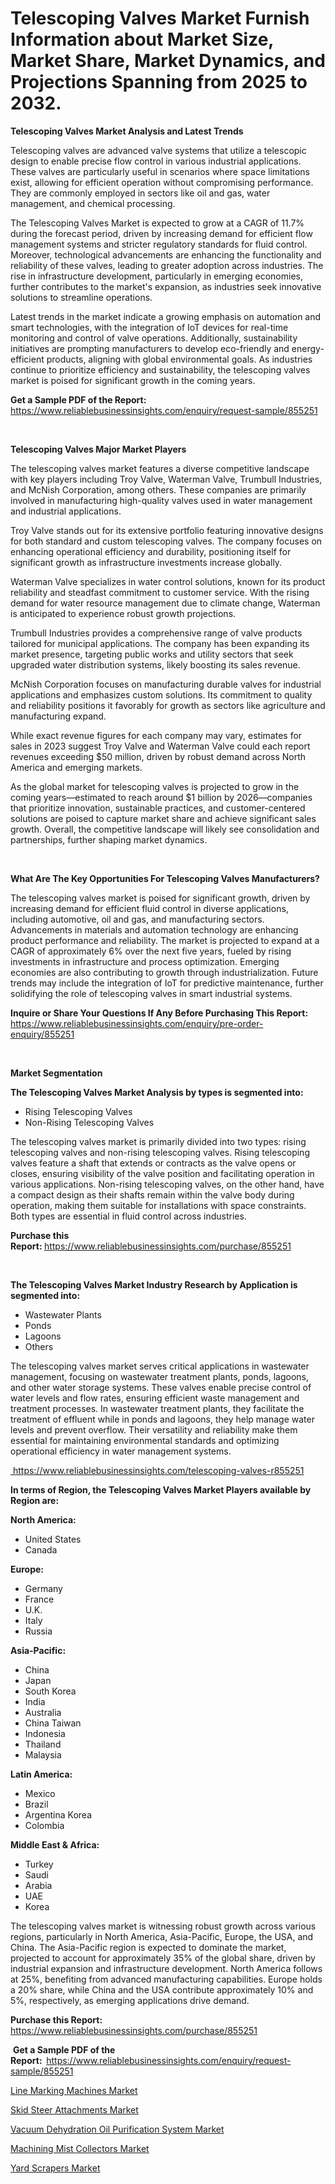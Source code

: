 <p><h1>Telescoping Valves Market Furnish Information about Market Size, Market Share, Market Dynamics, and Projections Spanning from 2025 to 2032.</h1></p><p><strong>Telescoping Valves Market Analysis and Latest Trends</strong></p>
<p><p>Telescoping valves are advanced valve systems that utilize a telescopic design to enable precise flow control in various industrial applications. These valves are particularly useful in scenarios where space limitations exist, allowing for efficient operation without compromising performance. They are commonly employed in sectors like oil and gas, water management, and chemical processing.</p><p>The Telescoping Valves Market is expected to grow at a CAGR of 11.7% during the forecast period, driven by increasing demand for efficient flow management systems and stricter regulatory standards for fluid control. Moreover, technological advancements are enhancing the functionality and reliability of these valves, leading to greater adoption across industries. The rise in infrastructure development, particularly in emerging economies, further contributes to the market's expansion, as industries seek innovative solutions to streamline operations.</p><p>Latest trends in the market indicate a growing emphasis on automation and smart technologies, with the integration of IoT devices for real-time monitoring and control of valve operations. Additionally, sustainability initiatives are prompting manufacturers to develop eco-friendly and energy-efficient products, aligning with global environmental goals. As industries continue to prioritize efficiency and sustainability, the telescoping valves market is poised for significant growth in the coming years.</p></p>
<p><strong>Get a Sample PDF of the Report:&nbsp;</strong> <a href="https://www.reliablebusinessinsights.com/enquiry/request-sample/855251?utm_campaign=63&utm_medium=2&utm_source=Github&utm_content=ia&utm_term=10042025&utm_id=telescoping-valves">https://www.reliablebusinessinsights.com/enquiry/request-sample/855251</a></p>
<p>&nbsp;</p>
<p><strong>Telescoping Valves Major Market Players</strong></p>
<p><p>The telescoping valves market features a diverse competitive landscape with key players including Troy Valve, Waterman Valve, Trumbull Industries, and McNish Corporation, among others. These companies are primarily involved in manufacturing high-quality valves used in water management and industrial applications.</p><p>Troy Valve stands out for its extensive portfolio featuring innovative designs for both standard and custom telescoping valves. The company focuses on enhancing operational efficiency and durability, positioning itself for significant growth as infrastructure investments increase globally.</p><p>Waterman Valve specializes in water control solutions, known for its product reliability and steadfast commitment to customer service. With the rising demand for water resource management due to climate change, Waterman is anticipated to experience robust growth projections.</p><p>Trumbull Industries provides a comprehensive range of valve products tailored for municipal applications. The company has been expanding its market presence, targeting public works and utility sectors that seek upgraded water distribution systems, likely boosting its sales revenue.</p><p>McNish Corporation focuses on manufacturing durable valves for industrial applications and emphasizes custom solutions. Its commitment to quality and reliability positions it favorably for growth as sectors like agriculture and manufacturing expand.</p><p>While exact revenue figures for each company may vary, estimates for sales in 2023 suggest Troy Valve and Waterman Valve could each report revenues exceeding $50 million, driven by robust demand across North America and emerging markets.</p><p>As the global market for telescoping valves is projected to grow in the coming years—estimated to reach around $1 billion by 2026—companies that prioritize innovation, sustainable practices, and customer-centered solutions are poised to capture market share and achieve significant sales growth. Overall, the competitive landscape will likely see consolidation and partnerships, further shaping market dynamics.</p></p>
<p>&nbsp;</p>
<p><strong>What Are The Key Opportunities For Telescoping Valves Manufacturers?</strong></p>
<p><p>The telescoping valves market is poised for significant growth, driven by increasing demand for efficient fluid control in diverse applications, including automotive, oil and gas, and manufacturing sectors. Advancements in materials and automation technology are enhancing product performance and reliability. The market is projected to expand at a CAGR of approximately 6% over the next five years, fueled by rising investments in infrastructure and process optimization. Emerging economies are also contributing to growth through industrialization. Future trends may include the integration of IoT for predictive maintenance, further solidifying the role of telescoping valves in smart industrial systems.</p></p>
<p><strong>Inquire or Share Your Questions If Any Before Purchasing This Report:</strong> <a href="https://www.reliablebusinessinsights.com/enquiry/pre-order-enquiry/855251?utm_campaign=63&utm_medium=2&utm_source=Github&utm_content=ia&utm_term=10042025&utm_id=telescoping-valves">https://www.reliablebusinessinsights.com/enquiry/pre-order-enquiry/855251</a></p>
<p>&nbsp;</p>
<p><strong>Market Segmentation</strong></p>
<p><strong>The Telescoping Valves Market Analysis by types is segmented into:</strong></p>
<p><ul><li>Rising Telescoping Valves</li><li>Non-Rising Telescoping Valves</li></ul></p>
<p><p>The telescoping valves market is primarily divided into two types: rising telescoping valves and non-rising telescoping valves. Rising telescoping valves feature a shaft that extends or contracts as the valve opens or closes, ensuring visibility of the valve position and facilitating operation in various applications. Non-rising telescoping valves, on the other hand, have a compact design as their shafts remain within the valve body during operation, making them suitable for installations with space constraints. Both types are essential in fluid control across industries.</p></p>
<p><strong>Purchase this Report:&nbsp;</strong><a href="https://www.reliablebusinessinsights.com/purchase/855251?utm_campaign=63&utm_medium=2&utm_source=Github&utm_content=ia&utm_term=10042025&utm_id=telescoping-valves">https://www.reliablebusinessinsights.com/purchase/855251</a></p>
<p>&nbsp;</p>
<p><strong>The Telescoping Valves Market Industry Research by Application is segmented into:</strong></p>
<p><ul><li>Wastewater Plants</li><li>Ponds</li><li>Lagoons</li><li>Others</li></ul></p>
<p><p>The telescoping valves market serves critical applications in wastewater management, focusing on wastewater treatment plants, ponds, lagoons, and other water storage systems. These valves enable precise control of water levels and flow rates, ensuring efficient waste management and treatment processes. In wastewater treatment plants, they facilitate the treatment of effluent while in ponds and lagoons, they help manage water levels and prevent overflow. Their versatility and reliability make them essential for maintaining environmental standards and optimizing operational efficiency in water management systems.</p></p>
<p><a href="https://www.reliablebusinessinsights.com/telescoping-valves-r855251?utm_campaign=63&utm_medium=2&utm_source=Github&utm_content=ia&utm_term=10042025&utm_id=telescoping-valves">&nbsp;https://www.reliablebusinessinsights.com/telescoping-valves-r855251</a></p>
<p><strong>In terms of Region, the Telescoping Valves Market Players available by Region are:</strong></p>
<p>
    <p> <strong> North America: </strong>
        <ul>
            <li>United States</li>
            <li>Canada</li>
        </ul>
        </p> 
    <p> <strong> Europe: </strong>
        <ul>
            <li>Germany</li>
            <li>France</li>
            <li>U.K.</li>
            <li>Italy</li>
            <li>Russia</li>
        </ul>
        </p> 
    <p> <strong> Asia-Pacific: </strong>
        <ul>
            <li>China</li>
            <li>Japan</li>
            <li>South Korea</li>
            <li>India</li>
            <li>Australia</li>
            <li>China Taiwan</li>
            <li>Indonesia</li>
            <li>Thailand</li>
            <li>Malaysia</li>
        </ul>
        </p> 
    <p> <strong> Latin America: </strong>
        <ul>
            <li>Mexico</li>
            <li>Brazil</li>
            <li>Argentina Korea</li>
            <li>Colombia</li>
        </ul>
        </p> 
    <p> <strong> Middle East & Africa: </strong>
        <ul>
            <li>Turkey</li>
            <li>Saudi</li>
            <li>Arabia</li>
            <li>UAE</li>
            <li>Korea</li>
        </ul>
    </p>
    </p>
<p><p>The telescoping valves market is witnessing robust growth across various regions, particularly in North America, Asia-Pacific, Europe, the USA, and China. The Asia-Pacific region is expected to dominate the market, projected to account for approximately 35% of the global share, driven by industrial expansion and infrastructure development. North America follows at 25%, benefiting from advanced manufacturing capabilities. Europe holds a 20% share, while China and the USA contribute approximately 10% and 5%, respectively, as emerging applications drive demand.</p></p>
<p><strong>Purchase this Report: </strong><a href="https://www.reliablebusinessinsights.com/purchase/855251?utm_campaign=63&utm_medium=2&utm_source=Github&utm_content=ia&utm_term=10042025&utm_id=telescoping-valves">https://www.reliablebusinessinsights.com/purchase/855251</a></p>
<p>&nbsp;<strong>Get a Sample PDF of the Report:&nbsp;&nbsp;</strong><a href="https://www.reliablebusinessinsights.com/enquiry/request-sample/855251?utm_campaign=63&utm_medium=2&utm_source=Github&utm_content=ia&utm_term=10042025&utm_id=telescoping-valves">https://www.reliablebusinessinsights.com/enquiry/request-sample/855251</a></p>
<p><strong></strong></p>
<p><p><a href="https://github.com/jenithschijf/Market-Research-Report-List-1/blob/main/line-marking-machines-market.md?utm_campaign=63&utm_medium=2&utm_source=Github&utm_content=ia&utm_term=10042025&utm_id=telescoping-valves">Line Marking Machines Market</a></p><p><a href="https://github.com/sderolza/Market-Research-Report-List-1/blob/main/skid-steer-attachments-market.md?utm_campaign=63&utm_medium=2&utm_source=Github&utm_content=ia&utm_term=10042025&utm_id=telescoping-valves">Skid Steer Attachments Market</a></p><p><a href="https://github.com/voigttyagi/Market-Research-Report-List-1/blob/main/vacuum-dehydration-oil-purification-system-market.md?utm_campaign=63&utm_medium=2&utm_source=Github&utm_content=ia&utm_term=10042025&utm_id=telescoping-valves">Vacuum Dehydration Oil Purification System Market</a></p><p><a href="https://github.com/daphnyvashdi/Market-Research-Report-List-1/blob/main/machining-mist-collectors-market.md?utm_campaign=63&utm_medium=2&utm_source=Github&utm_content=ia&utm_term=10042025&utm_id=telescoping-valves">Machining Mist Collectors Market</a></p><p><a href="https://github.com/ijffseandy/Market-Research-Report-List-1/blob/main/yard-scrapers-market.md?utm_campaign=63&utm_medium=2&utm_source=Github&utm_content=ia&utm_term=10042025&utm_id=telescoping-valves">Yard Scrapers Market</a></p></p>